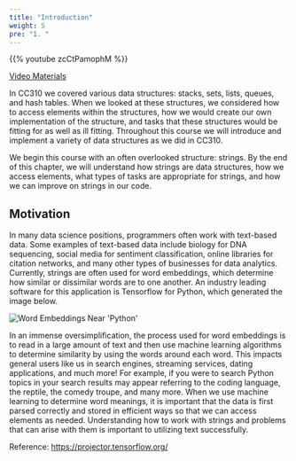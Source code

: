```yaml
---
title: "Introduction"
weight: 5
pre: "1. "
---
```

{{% youtube zcCtPamophM %}}

[Video Materials](video)

In CC310 we covered various data structures: stacks, sets, lists, queues, and hash tables. When we looked at these structures, we considered how to access elements within the structures, how we would create our own implementation of the structure, and tasks that these structures would be fitting for as well as ill fitting. Throughout this course we will introduce and implement a variety of data structures as we did in CC310. 

We begin this course with an often overlooked structure: strings. By the end of this chapter, we will understand how strings are data structures, how we access elements, what types of tasks are appropriate for strings, and how we can improve on strings in our code. 


## Motivation 
In many data science positions, programmers often work with text-based data. Some examples of text-based data include biology for DNA sequencing, social media for sentiment classification, online libraries for citation networks, and many other types of businesses for data analytics. Currently, strings are often used for word embeddings, which determine how similar or dissimilar words are to one another. An industry leading software for this application is Tensorflow for Python, which generated the image below. 


![Word Embeddings Near 'Python'](/cc315/images/1/1_word_embedding.png) 
<!--- https://projector.tensorflow.org/ I generated and took this screen shot. --->

In an immense oversimplification, the process used for word embeddings is to read in a large amount of text and then use machine learning algorithms to determine similarity by using the words around each word. This impacts general users like us in search engines, streaming services, dating applications, and much more! For example, if you were to search Python topics in your search results may appear referring to the coding language, the reptile, the comedy troupe, and many more. When we use machine learning to determine word meanings, it is important that the data is first parsed correctly and stored in efficient ways so that we can access elements as needed. Understanding how to work with strings and problems that can arise with them is important to utilizing text successfully.

Reference: https://projector.tensorflow.org/
